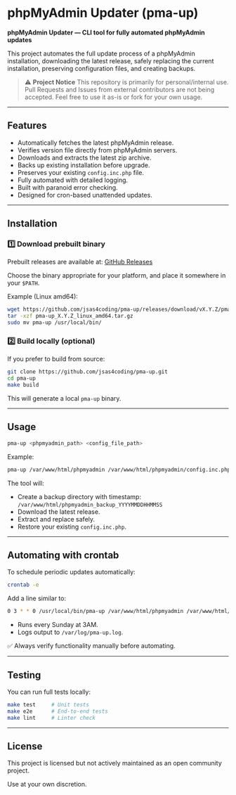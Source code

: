 # phpMyAdmin Updater (pma-up)

**phpMyAdmin Updater — CLI tool for fully automated phpMyAdmin updates**

This project automates the full update process of a phpMyAdmin installation, downloading the latest release, safely replacing the current installation, preserving configuration files, and creating backups.

> ⚠ **Project Notice**
> This repository is primarily for personal/internal use.
> Pull Requests and Issues from external contributors are not being accepted.
> Feel free to use it as-is or fork for your own usage.

---

## Features

- Automatically fetches the latest phpMyAdmin release.
- Verifies version file directly from phpMyAdmin servers.
- Downloads and extracts the latest zip archive.
- Backs up existing installation before upgrade.
- Preserves your existing `config.inc.php` file.
- Fully automated with detailed logging.
- Built with paranoid error checking.
- Designed for cron-based unattended updates.

---

## Installation

### 1️⃣ Download prebuilt binary

Prebuilt releases are available at:
[GitHub Releases](https://github.com/jsas4coding/pma-up/releases)

Choose the binary appropriate for your platform, and place it somewhere in your `$PATH`.

Example (Linux amd64):

```bash
wget https://github.com/jsas4coding/pma-up/releases/download/vX.Y.Z/pma-up_X.Y.Z_linux_amd64.tar.gz
tar -xzf pma-up_X.Y.Z_linux_amd64.tar.gz
sudo mv pma-up /usr/local/bin/
```

### 2️⃣ Build locally (optional)

If you prefer to build from source:

```bash
git clone https://github.com/jsas4coding/pma-up.git
cd pma-up
make build
```

This will generate a local `pma-up` binary.

---

## Usage

```bash
pma-up <phpmyadmin_path> <config_file_path>
```

Example:

```bash
pma-up /var/www/html/phpmyadmin /var/www/html/phpmyadmin/config.inc.php
```

The tool will:

- Create a backup directory with timestamp:
  `/var/www/html/phpmyadmin_backup_YYYYMMDDHHMMSS`
- Download the latest release.
- Extract and replace safely.
- Restore your existing `config.inc.php`.

---

## Automating with crontab

To schedule periodic updates automatically:

```bash
crontab -e
```

Add a line similar to:

```bash
0 3 * * 0 /usr/local/bin/pma-up /var/www/html/phpmyadmin /var/www/html/phpmyadmin/config.inc.php >> /var/log/pma-up.log 2>&1
```

- Runs every Sunday at 3AM.
- Logs output to `/var/log/pma-up.log`.

✅ Always verify functionality manually before automating.

---

## Testing

You can run full tests locally:

```bash
make test     # Unit tests
make e2e      # End-to-end tests
make lint     # Linter check
```

---

## License

This project is licensed but not actively maintained as an open community project.

Use at your own discretion.
